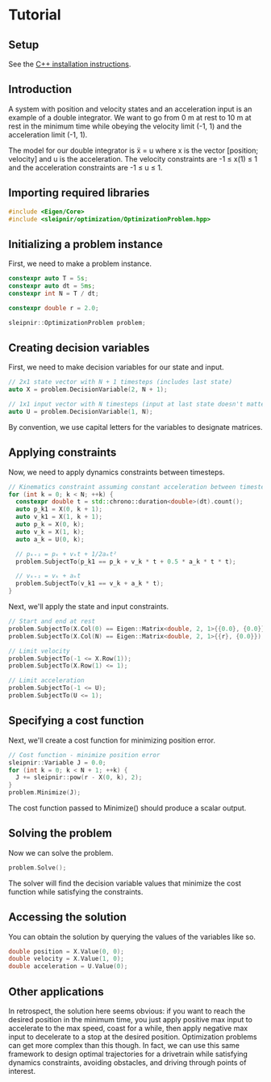# Tutorial

## Setup

See the
[C++ installation instructions](https://sleipnirgroup.github.io/Sleipnir/index.html#autotoc_md2).

## Introduction

A system with position and velocity states and an acceleration input is an
example of a double integrator. We want to go from 0 m at rest to 10 m at rest
in the minimum time while obeying the velocity limit (-1, 1) and the
acceleration limit (-1, 1).

The model for our double integrator is ẍ = u where x is the vector [position;
velocity] and u is the acceleration. The velocity constraints are -1 ≤ x(1) ≤ 1
and the acceleration constraints are -1 ≤ u ≤ 1.

## Importing required libraries

```cpp
#include <Eigen/Core>
#include <sleipnir/optimization/OptimizationProblem.hpp>
```

## Initializing a problem instance

First, we need to make a problem instance.

```cpp
constexpr auto T = 5s;
constexpr auto dt = 5ms;
constexpr int N = T / dt;

constexpr double r = 2.0;

sleipnir::OptimizationProblem problem;
```

## Creating decision variables

First, we need to make decision variables for our state and input.

```cpp
// 2x1 state vector with N + 1 timesteps (includes last state)
auto X = problem.DecisionVariable(2, N + 1);

// 1x1 input vector with N timesteps (input at last state doesn't matter)
auto U = problem.DecisionVariable(1, N);
```

By convention, we use capital letters for the variables to designate
matrices.

## Applying constraints

Now, we need to apply dynamics constraints between timesteps.

```cpp
// Kinematics constraint assuming constant acceleration between timesteps
for (int k = 0; k < N; ++k) {
  constexpr double t = std::chrono::duration<double>(dt).count();
  auto p_k1 = X(0, k + 1);
  auto v_k1 = X(1, k + 1);
  auto p_k = X(0, k);
  auto v_k = X(1, k);
  auto a_k = U(0, k);

  // pₖ₊₁ = pₖ + vₖt + 1/2aₖt²
  problem.SubjectTo(p_k1 == p_k + v_k * t + 0.5 * a_k * t * t);

  // vₖ₊₁ = vₖ + aₖt
  problem.SubjectTo(v_k1 == v_k + a_k * t);
}
```

Next, we'll apply the state and input constraints.

```cpp
// Start and end at rest
problem.SubjectTo(X.Col(0) == Eigen::Matrix<double, 2, 1>{{0.0}, {0.0}});
problem.SubjectTo(X.Col(N) == Eigen::Matrix<double, 2, 1>{{r}, {0.0}});

// Limit velocity
problem.SubjectTo(-1 <= X.Row(1));
problem.SubjectTo(X.Row(1) <= 1);

// Limit acceleration
problem.SubjectTo(-1 <= U);
problem.SubjectTo(U <= 1);
```

## Specifying a cost function

Next, we'll create a cost function for minimizing position error.

```cpp
// Cost function - minimize position error
sleipnir::Variable J = 0.0;
for (int k = 0; k < N + 1; ++k) {
  J += sleipnir::pow(r - X(0, k), 2);
}
problem.Minimize(J);
```

The cost function passed to Minimize() should produce a scalar output.

## Solving the problem

Now we can solve the problem.

```cpp
problem.Solve();
```

The solver will find the decision variable values that minimize the cost
function while satisfying the constraints.

## Accessing the solution

You can obtain the solution by querying the values of the variables like so.

```cpp
double position = X.Value(0, 0);
double velocity = X.Value(1, 0);
double acceleration = U.Value(0);
```

## Other applications

In retrospect, the solution here seems obvious: if you want to reach the desired
position in the minimum time, you just apply positive max input to accelerate to
the max speed, coast for a while, then apply negative max input to decelerate to
a stop at the desired position. Optimization problems can get more complex than
this though. In fact, we can use this same framework to design optimal
trajectories for a drivetrain while satisfying dynamics constraints, avoiding
obstacles, and driving through points of interest.
